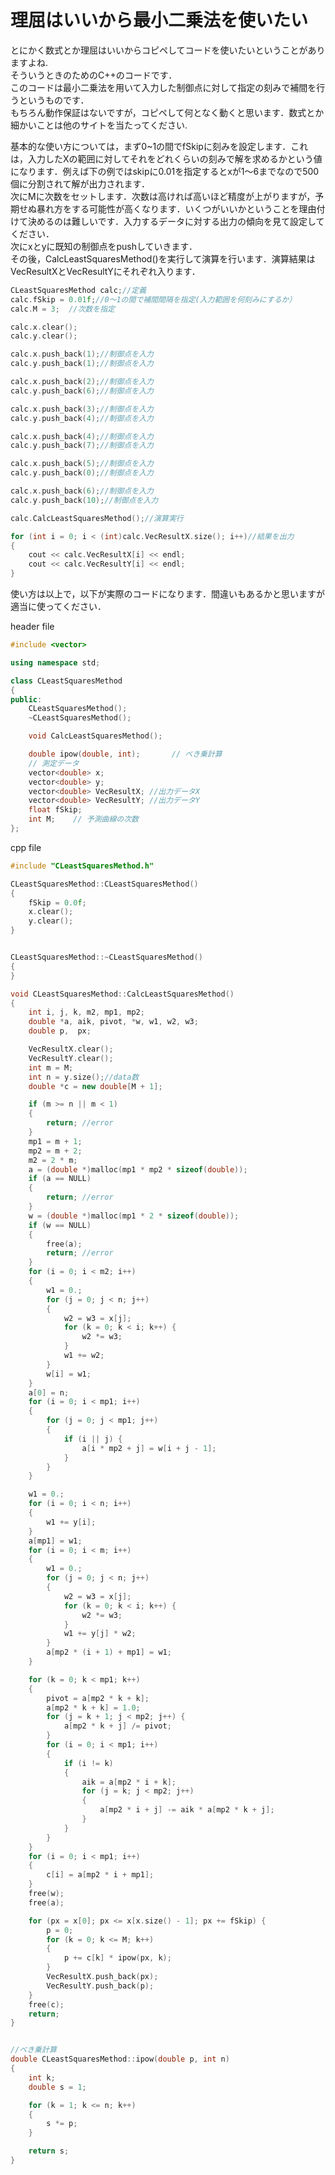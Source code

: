 # 理屈はいいから最小二乗法を使いたい
とにかく数式とか理屈はいいからコピペしてコードを使いたいということがありますよね.  
そういうときのためのC++のコードです．  
このコードは最小二乗法を用いて入力した制御点に対して指定の刻みで補間を行うというものです．  
もちろん動作保証はないですが，コピペして何となく動くと思います．数式とか細かいことは他のサイトを当たってください.  
  
基本的な使い方については，まず0~1の間でfSkipに刻みを設定します．これは，入力したXの範囲に対してそれをどれくらいの刻みで解を求めるかという値になります．例えば下の例ではskipに0.01を指定するとxが1～6までなので500個に分割されて解が出力されます．  
次にMに次数をセットします．次数は高ければ高いほど精度が上がりますが，予期せぬ暴れ方をする可能性が高くなります．いくつがいいかということを理由付けて決めるのは難しいです．入力するデータに対する出力の傾向を見て設定してください．  
次にxとyに既知の制御点をpushしていきます．  
その後，CalcLeastSquaresMethod()を実行して演算を行います．演算結果はVecResultXとVecResultYにそれぞれ入ります．  

```cpp
CLeastSquaresMethod calc;//定義
calc.fSkip = 0.01f;//0～1の間で補間間隔を指定(入力範囲を何刻みにするか）
calc.M = 3;  //次数を指定

calc.x.clear();
calc.y.clear();

calc.x.push_back(1);//制御点を入力
calc.y.push_back(1);//制御点を入力

calc.x.push_back(2);//制御点を入力
calc.y.push_back(6);//制御点を入力

calc.x.push_back(3);//制御点を入力
calc.y.push_back(4);//制御点を入力

calc.x.push_back(4);//制御点を入力
calc.y.push_back(7);//制御点を入力

calc.x.push_back(5);//制御点を入力
calc.y.push_back(0);//制御点を入力

calc.x.push_back(6);//制御点を入力
calc.y.push_back(10);//制御点を入力

calc.CalcLeastSquaresMethod();//演算実行

for (int i = 0; i < (int)calc.VecResultX.size(); i++)//結果を出力
{
	cout << calc.VecResultX[i] << endl;
	cout << calc.VecResultY[i] << endl;
}

```

使い方は以上で，以下が実際のコードになります．間違いもあるかと思いますが適当に使ってください．  

header file  
```cpp
#include <vector>

using namespace std;

class CLeastSquaresMethod
{
public:
	CLeastSquaresMethod();
	~CLeastSquaresMethod();

	void CalcLeastSquaresMethod();

	double ipow(double, int);       // べき乗計算	
	// 測定データ
	vector<double> x;
	vector<double> y;
	vector<double> VecResultX; //出力データX
	vector<double> VecResultY; //出力データY 
	float fSkip;
	int M;    // 予測曲線の次数
};
```
  
cpp file
```cpp
#include "CLeastSquaresMethod.h"

CLeastSquaresMethod::CLeastSquaresMethod()
{
	fSkip = 0.0f;
	x.clear();
	y.clear();
}


CLeastSquaresMethod::~CLeastSquaresMethod()
{
}

void CLeastSquaresMethod::CalcLeastSquaresMethod()
{
	int i, j, k, m2, mp1, mp2;
	double *a, aik, pivot, *w, w1, w2, w3;
	double p,  px;

	VecResultX.clear();
	VecResultY.clear();
	int m = M;
	int n = y.size();//data数
	double *c = new double[M + 1];

	if (m >= n || m < 1)
	{
		return; //error
	}
	mp1 = m + 1;
	mp2 = m + 2;
	m2 = 2 * m;
	a = (double *)malloc(mp1 * mp2 * sizeof(double));
	if (a == NULL)
	{
		return; //error
	}
	w = (double *)malloc(mp1 * 2 * sizeof(double));
	if (w == NULL)
	{
		free(a);
		return; //error
	}
	for (i = 0; i < m2; i++)
	{
		w1 = 0.;
		for (j = 0; j < n; j++)
		{
			w2 = w3 = x[j];
			for (k = 0; k < i; k++) {
				w2 *= w3;
			}
			w1 += w2;
		}
		w[i] = w1;
	}
	a[0] = n;
	for (i = 0; i < mp1; i++)
	{
		for (j = 0; j < mp1; j++)
		{
			if (i || j) {
				a[i * mp2 + j] = w[i + j - 1];
			}
		}
	}

	w1 = 0.;
	for (i = 0; i < n; i++)
	{
		w1 += y[i];
	}
	a[mp1] = w1;
	for (i = 0; i < m; i++)
	{
		w1 = 0.;
		for (j = 0; j < n; j++)
		{
			w2 = w3 = x[j];
			for (k = 0; k < i; k++) {
				w2 *= w3;
			}
			w1 += y[j] * w2;
		}
		a[mp2 * (i + 1) + mp1] = w1;
	}

	for (k = 0; k < mp1; k++)
	{
		pivot = a[mp2 * k + k];
		a[mp2 * k + k] = 1.0;
		for (j = k + 1; j < mp2; j++) {
			a[mp2 * k + j] /= pivot;
		}
		for (i = 0; i < mp1; i++)
		{
			if (i != k)
			{
				aik = a[mp2 * i + k];
				for (j = k; j < mp2; j++)
				{
					a[mp2 * i + j] -= aik * a[mp2 * k + j];
				}
			}
		}
	}
	for (i = 0; i < mp1; i++)
	{
		c[i] = a[mp2 * i + mp1];
	}
	free(w);
	free(a);

	for (px = x[0]; px <= x[x.size() - 1]; px += fSkip) {
		p = 0;
		for (k = 0; k <= M; k++)
		{
			p += c[k] * ipow(px, k);
		}
		VecResultX.push_back(px);
		VecResultY.push_back(p);
	}
	free(c);
	return;
}


//べき乗計算
double CLeastSquaresMethod::ipow(double p, int n)
{
	int k;
	double s = 1;

	for (k = 1; k <= n; k++)
	{
		s *= p;
	}

	return s;
}
```